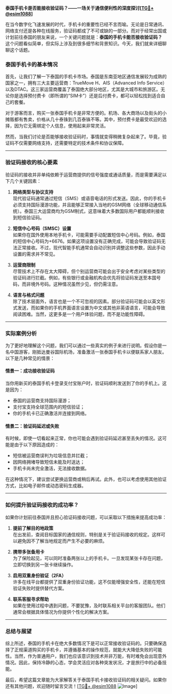 **泰国手机卡是否能接收验证码？——一场关于通信便利性的深度探讨[[TG💪+ @esim1088](https://t.me/s/esim1088)]**

在当今数字化飞速发展的时代，手机卡的重要性已经不言而喻。无论是日常通讯、网络支付还是各种在线服务，验证码都成了不可或缺的一部分。而对于经常出国或计划前往泰国的朋友来说，一个关键问题就是：**泰国的手机卡能否接收验证码？** 这个问题看似简单，但实际上涉及到很多细节和背景知识。今天，我们就来详细聊聊这个话题。

### 泰国手机卡的基本情况

首先，让我们了解一下泰国的手机卡市场。泰国是东南亚地区通信发展较为成熟的国家之一，拥有三大主要运营商：TrueMove H、AIS（Advanced Info Service）以及DTAC。这三家运营商覆盖了泰国绝大部分地区，尤其是大城市和旅游区。无论你是选择预付费卡（即所谓的“SIM卡”）还是后付费卡，都可以轻松找到适合自己的套餐。

对于游客而言，购买一张泰国手机卡是非常方便的。机场、各大商场以及街头的小摊贩都有售卖，价格从几十泰铢到几百泰铢不等。其中，预付费卡是最受欢迎的选择，因为它无需绑定个人信息，使用起来非常灵活。

然而，当我们讨论是否能够接收验证码时，事情就变得稍微复杂起来了。毕竟，验证码不仅需要网络支持，还需要特定的技术条件和协议保障。

---

### 验证码接收的核心要素

验证码的接收并非单纯依赖于运营商提供的信号强度或通话质量，而是需要满足以下几个关键因素：

1. **网络类型与协议支持**  
   现代验证码通常通过短信（SMS）或语音电话的形式发送。因此，你的手机卡必须支持国际漫游功能，并且能够正常接入当地的GSM网络（全球移动通信系统）。泰国三大运营商均为GSM制式，这意味着大多数国际用户都能顺利接收到短信验证码。

2. **短信中心号码（SMSC）设置**  
   如果你在国外使用本地手机卡，可能需要手动配置短信中心号码。例如，泰国的短信中心号码为+6676。如果这项设置没有正确完成，可能会导致验证码无法正常接收。不过，现代智能手机通常会自动识别并调整这些参数，因此手动设置的需求并不常见。

3. **运营商限制**  
   尽管技术上不存在太大障碍，但个别运营商可能会出于安全考虑对某些类型的验证码进行拦截。例如，有些银行或金融机构会优先将验证码发送至本国号码，而非境外号码。这种情况虽然少见，但仍需注意。

4. **语言与格式问题**  
   除了技术层面外，语言也是一个不可忽视的因素。部分验证码可能会以英文形式发送，而如果你的手机界面语言设置为中文或其他非英语语言，可能会导致阅读困难。当然，这更多是一个用户体验问题，而不是功能性障碍。

---

### 实际案例分析

为了更好地理解这个问题，我们可以通过一些真实的例子来进行说明。假设你是一名中国游客，刚抵达曼谷国际机场，准备激活一张泰国手机卡以便联系家人朋友。以下是几种常见的情景：

#### 情景一：成功接收验证码
当你用新买的泰国手机卡登录支付宝账户时，验证码顺利发送到了你的手机上。这是因为：
- 泰国的运营商支持国际漫游；
- 支付宝支持全球范围内的短信验证；
- 你的手机卡已正确激活并连接到网络。

#### 情景二：验证码延迟或失败
有时候，即使一切看起来正常，你也可能会遇到验证码延迟甚至丢失的情况。这可能是由于以下原因造成的：
- 短信被运营商误判为垃圾信息并拦截；
- 因网络拥堵导致短信未能及时送达；
- 手机卡尚未完全激活，无法接收数据。

在这种情况下，建议尝试更换运营商或稍后再试。此外，也可以考虑使用其他验证方式，比如电子邮件或动态密码生成器。

---

### 如何提升验证码接收的成功率？

如果你计划前往泰国并且担心验证码接收问题，可以采取以下措施来提高成功率：

1. **提前了解目的地政策**  
   在出发前，查阅目标国家的通信规则，特别是关于验证码接收的规定。这样可以避免因不了解当地规定而产生不必要的麻烦。

2. **携带多张备用卡**  
   为了保险起见，可以同时准备两张以上的手机卡。一旦发现某张卡存在问题，立即切换到另一张卡继续操作。

3. **启用双重身份验证（2FA）**  
   许多在线平台都提供了双重身份验证功能，这不仅能增强安全性，还能在短信验证失败时提供替代方案。

4. **联系客服寻求帮助**  
   如果在使用过程中遇到问题，不要犹豫，及时联系相关平台的客服团队。他们通常会根据具体情况为你提供个性化的解决方案。

---

### 总结与展望

综上所述，泰国的手机卡在绝大多数情况下是可以正常接收验证码的。只要确保选择了正规渠道购买的手机卡，并遵循基本的操作规范，就能大大降低失败的可能性。当然，作为普通用户，我们也应该意识到技术并非万能，有时难免会出现意外情况。因此，保持冷静的心态，学会灵活应对各种突发状况，才是旅行中的必备技能。

最后，希望这篇文章能为大家解答关于泰国手机卡接收验证码的相关疑问。如果你还有其他问题，欢迎随时留言交流！[[TG💪+ @esim1088](https://t.me/s/esim1088) ![Image](https://i.postimg.cc/4NQfJmqS/Snipaste-2025-05-13-00-14-12.png)]